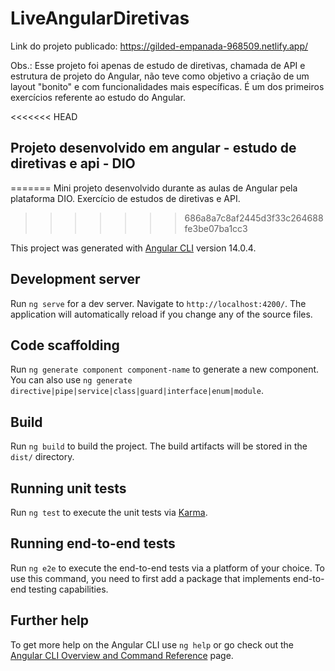 # LiveAngularDiretivas

Link do projeto publicado: https://gilded-empanada-968509.netlify.app/

Obs.: Esse projeto foi apenas de estudo de diretivas, chamada de API e estrutura de projeto do Angular, não teve como objetivo a criação de um layout "bonito" e com funcionalidades mais específicas. É um dos primeiros exercícios referente ao estudo do Angular.


<<<<<<< HEAD
## Projeto desenvolvido em angular - estudo de diretivas e api - DIO
=======
Mini projeto desenvolvido durante as aulas de Angular pela plataforma DIO. Exercício de estudos de diretivas e API.
>>>>>>> 686a8a7c8af2445d3f33c264688fe3be07ba1cc3

This project was generated with [Angular CLI](https://github.com/angular/angular-cli) version 14.0.4.

## Development server

Run `ng serve` for a dev server. Navigate to `http://localhost:4200/`. The application will automatically reload if you change any of the source files.

## Code scaffolding

Run `ng generate component component-name` to generate a new component. You can also use `ng generate directive|pipe|service|class|guard|interface|enum|module`.

## Build

Run `ng build` to build the project. The build artifacts will be stored in the `dist/` directory.

## Running unit tests

Run `ng test` to execute the unit tests via [Karma](https://karma-runner.github.io).

## Running end-to-end tests

Run `ng e2e` to execute the end-to-end tests via a platform of your choice. To use this command, you need to first add a package that implements end-to-end testing capabilities.

## Further help

To get more help on the Angular CLI use `ng help` or go check out the [Angular CLI Overview and Command Reference](https://angular.io/cli) page.
